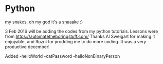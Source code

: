 # Python
my snakes, oh my god it's a snaaake :) 

3 Feb 2016
will be adding the codes from my python tutorials.
Lessons were from https://automatetheboringstuff.com/
Thanks Al Sweigart for making it enjoyable, and Rozni for prodding me to do more coding.
It was a very productive december! 

Added
-helloWorld
-catPassword
-helloNonBinaryPerson
